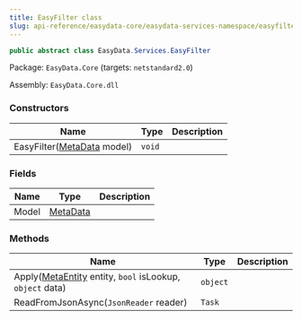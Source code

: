 ```yaml
---
title: EasyFilter class
slug: api-reference/easydata-core/easydata-services-namespace/easyfilter-class
---
```


```csharp
public abstract class EasyData.Services.EasyFilter

```
Package: `EasyData.Core` (targets: `netstandard2.0`)

Assembly: `EasyData.Core.dll`

### Constructors

| Name | Type | Description | 
| --- | --- | --- | 
| EasyFilter([MetaData](//easyquery/docs/api-reference/easydata-core/easydata-namespace/metadata-class) model) | `void` |  | 


### Fields

| Name | Type | Description | 
| --- | --- | --- | 
| Model | [MetaData](//easyquery/docs/api-reference/easydata-core/easydata-namespace/metadata-class) |  | 


### Methods

| Name | Type | Description | 
| --- | --- | --- | 
| Apply([MetaEntity](//easyquery/docs/api-reference/easydata-core/easydata-namespace/metaentity-class) entity, `bool` isLookup, `object` data) | `object` |  | 
| ReadFromJsonAsync(`JsonReader` reader) | `Task` |  |
